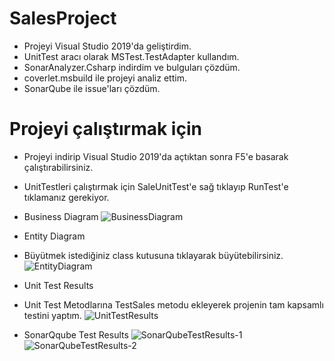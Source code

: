# SalesProject

- Projeyi Visual Studio 2019'da geliştirdim.
- UnitTest aracı olarak MSTest.TestAdapter kullandım.
- SonarAnalyzer.Csharp indirdim ve bulguları çözdüm.
- coverlet.msbuild ile projeyi analiz ettim.
- SonarQube ile issue'ları çözdüm. 

# Projeyi çalıştırmak için
- Projeyi indirip Visual Studio 2019'da açtıktan sonra F5'e basarak çalıştırabilirsiniz.
- UnitTestleri çalıştırmak için SaleUnitTest'e sağ tıklayıp RunTest'e tıklamanız gerekiyor.


- Business Diagram
![BusinessDiagram](https://imgyukle.com/f/2022/04/09/RofBJG.png)
- Entity Diagram
- Büyütmek istediğiniz class kutusuna tıklayarak büyütebilirsiniz.
![EntityDiagram](https://imgyukle.com/f/2022/04/09/Ro0ctf.png)
- Unit Test Results
- Unit Test Metodlarına TestSales metodu ekleyerek projenin tam kapsamlı testini yaptım.
![UnitTestResults](https://imgyukle.com/f/2022/04/09/Ro778P.png)

- SonarQqube Test Results
![SonarQubeTestResults-1](https://imgyukle.com/f/2022/04/09/REIlSR.png)
![SonarQubeTestResults-2](https://imgyukle.com/f/2022/04/09/REIfYv.png)
